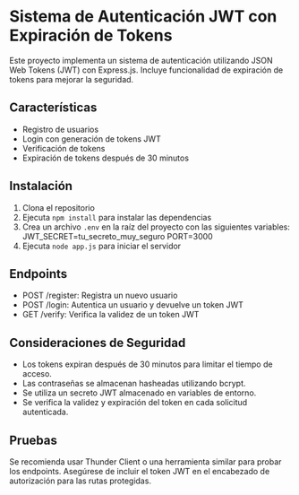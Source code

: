 # Sistema de Autenticación JWT con Expiración de Tokens

Este proyecto implementa un sistema de autenticación utilizando JSON Web Tokens (JWT) con Express.js. Incluye funcionalidad de expiración de tokens para mejorar la seguridad.

## Características

- Registro de usuarios
- Login con generación de tokens JWT
- Verificación de tokens
- Expiración de tokens después de 30 minutos

## Instalación

1. Clona el repositorio
2. Ejecuta `npm install` para instalar las dependencias
3. Crea un archivo `.env` en la raíz del proyecto con las siguientes variables:
    JWT_SECRET=tu_secreto_muy_seguro
    PORT=3000
4. Ejecuta `node app.js` para iniciar el servidor

## Endpoints

- POST /register: Registra un nuevo usuario
- POST /login: Autentica un usuario y devuelve un token JWT
- GET /verify: Verifica la validez de un token JWT

## Consideraciones de Seguridad

- Los tokens expiran después de 30 minutos para limitar el tiempo de acceso.
- Las contraseñas se almacenan hasheadas utilizando bcrypt.
- Se utiliza un secreto JWT almacenado en variables de entorno.
- Se verifica la validez y expiración del token en cada solicitud autenticada.

## Pruebas

Se recomienda usar Thunder Client o una herramienta similar para probar los endpoints. Asegúrese de incluir el token JWT en el encabezado de autorización para las rutas protegidas.